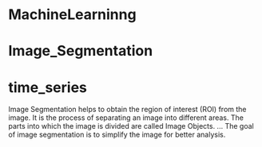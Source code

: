# MachineLearninng
# Image_Segmentation
# time_series

Image Segmentation helps to obtain the region of interest (ROI) from the image. It is the process of separating an image into different areas. The parts into which the image is divided are called Image Objects. ... The goal of image segmentation is to simplify the image for better analysis.
